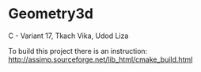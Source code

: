 # Geometry3d
C - Variant 17, Tkach Vika, Udod Liza

To build this project there is an instruction: http://assimp.sourceforge.net/lib_html/cmake_build.html
